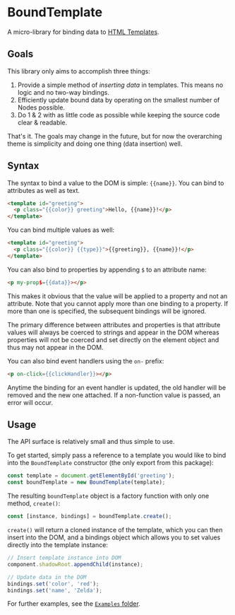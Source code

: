 # BoundTemplate

A micro-library for binding data to [HTML Templates](https://developer.mozilla.org/en-US/docs/Web/HTML/Element/template).

## Goals

This library only aims to accomplish three things:

1. Provide a simple method of _inserting data_ in templates. This means no logic and no two-way bindings.
2. Efficiently update bound data by operating on the smallest number of Nodes possible.
3. Do 1 & 2 with as little code as possible while keeping the source code clear & readable.

That's it. The goals may change in the future, but for now the overarching theme is simplicity and doing one thing (data insertion) well.

## Syntax

The syntax to bind a value to the DOM is simple: `{{name}}`. You can bind to attributes as well as text.

```html
<template id="greeting">
  <p class="{{color}} greeting">Hello, {{name}}!</p>
</template>
```

You can bind multiple values as well:

```html
<template id="greeting">
  <p class="{{color}} {{type}}">{{greeting}}, {{name}}!</p>
</template>
```

You can also bind to properties by appending `$` to an attribute name:

```html
<p my-prop$={{data}}></p>
```

This makes it obvious that the value will be applied to a property and not an attribute. Note that you cannot apply more than one binding to a property. If more than one is specified, the subsequent bindings will be ignored.

The primary difference between attributes and properties is that attribute values will always be coerced to strings and appear in the DOM whereas properties will not be coerced and set directly on the element object and thus may not appear in the DOM.

You can also bind event handlers using the `on-` prefix:

```html
<p on-click={{clickHandler}}></p>
```

Anytime the binding for an event handler is updated, the old handler will be removed and the new one attached. If a non-function value is passed, an error will occur.

## Usage

The API surface is relatively small and thus simple to use.

To get started, simply pass a reference to a template you would like to bind into the `BoundTemplate` constructor (the only export from this package):

```javascript
const template = document.getElementById('greeting');
const boundTemplate = new BoundTemplate(template);
```

The resulting `boundTemplate` object is a factory function with only one method, `create()`:

```javascript
const [instance, bindings] = boundTemplate.create();
```

`create()` will return a cloned instance of the template, which you can then insert into the DOM, and a bindings object which allows you to set values directly into the template instance:

```javascript
// Insert template instance into DOM
component.shadowRoot.appendChild(instance);

// Update data in the DOM
bindings.set('color', 'red');
bindings.set('name', 'Zelda');
```

For further examples, see the [`Examples` folder](./examples).
